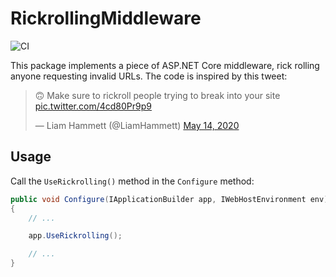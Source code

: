 # RickrollingMiddleware

![CI](https://github.com/ThomasArdal/RickrollingMiddleware/workflows/CI/badge.svg)

This package implements a piece of ASP.NET Core middleware, rick rolling anyone requesting invalid URLs. The code is inspired by this tweet:

> 🙃 Make sure to rickroll people trying to break into your site <a href="https://t.co/4cd80Pr9p9">pic.twitter.com/4cd80Pr9p9</a></p>&mdash; Liam Hammett (@LiamHammett) <a href="https://twitter.com/LiamHammett/status/1260984553570570240?ref_src=twsrc%5Etfw">May 14, 2020</a>

## Usage

Call the `UseRickrolling()` method in the `Configure` method:

```csharp
public void Configure(IApplicationBuilder app, IWebHostEnvironment env)
{
    // ...

    app.UseRickrolling();

    // ...
}
```
